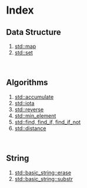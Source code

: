 # Index
## Data Structure
1. [std::map](std_map.md)
2. [std::set](std_set.md)

<br>

## Algorithms
1. [std::accumulate](std_accumulate.md)
2. [std::iota](std_iota.md)
3. [std::reverse](std_reverse.md)
4. [std::min_element](std_min_element.md)
5. [std::find, find_if, find_if_not](std_find.md)
6. [std::distance](std_distance.md)

<br>

## String
1. [std::basic_string::erase](std_string_erase.md)
2. [std::basic_string::substr](std_string_substr.md)
